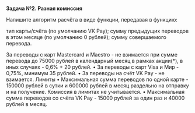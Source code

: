 **Задача №2. Разная комиссия**

Напишите алгоритм расчёта в виде функции, передавая в функцию:

тип карты/счёта (по умолчанию VK Pay);
сумму предыдущих переводов в этом месяце (по умолчанию 0 рублей);
сумму совершаемого перевода.


За переводы с карт Mastercard и Maestro - не взимается при сумме перевода до 75000 рублей в календарный месяц в рамках акции(*),
в иных случаях - 0,6% + 20 рублей.
• За переводы с карт Visa и Мир - 0,75%, минимум 35 рублей.
• За переводы на счёт VK Рау - не взимается.
Лимиты
• Максимальная сумма переводов по одной карте - 150000 рублей в сутки и 600000 рублей в месяц раздельно на отправку и на получение.
Комиссия в лимитах не учитывается.
• Максимальная сумма переводов со счёта VK Pay - 15000 рублей за один раз и 40000 рублей в месяц.